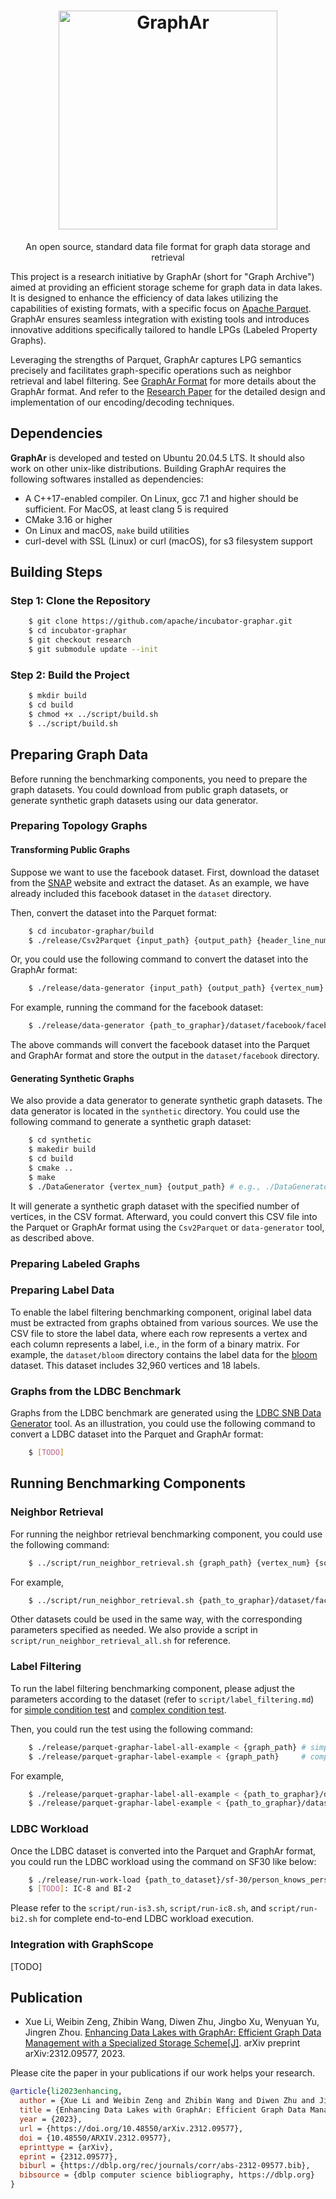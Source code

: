 <h1 align="center" style="clear: both;">
    <img src="docs/images/graphar-logo.svg" width="350" alt="GraphAr">
</h1>
<p align="center">
    An open source, standard data file format for graph data storage and retrieval
</p>

This project is a research initiative by GraphAr (short for "Graph Archive") aimed at providing an efficient storage scheme for graph data in data lakes. It is designed to enhance the efficiency of data lakes utilizing the capabilities of existing formats, with a specific focus on [Apache Parquet](https://github.com/apache/parquet-format). GraphAr ensures seamless integration with existing tools and introduces innovative additions specifically tailored to handle LPGs (Labeled Property Graphs). 

Leveraging the strengths of Parquet, GraphAr captures LPG semantics precisely and facilitates graph-specific operations such as neighbor retrieval and label filtering.
See [GraphAr Format](https://github.com/apache/incubator-graphar/blob/research/GRAPHAR.md) for more details about the GraphAr format. And refer to the [Research Paper](https://arxiv.org/abs/2312.09577) for the detailed design and implementation of our encoding/decoding techniques.


## Dependencies

**GraphAr** is developed and tested on Ubuntu 20.04.5 LTS. It should also work on other unix-like distributions. Building GraphAr requires the following softwares installed as dependencies:

- A C++17-enabled compiler. On Linux, gcc 7.1 and higher should be sufficient. For MacOS, at least clang 5 is required
- CMake 3.16 or higher
- On Linux and macOS, ``make`` build utilities
- curl-devel with SSL (Linux) or curl (macOS), for s3 filesystem support


## Building Steps

### Step 1: Clone the Repository

```bash
    $ git clone https://github.com/apache/incubator-graphar.git
    $ cd incubator-graphar
    $ git checkout research
    $ git submodule update --init
```

### Step 2: Build the Project
```bash
    $ mkdir build
    $ cd build
    $ chmod +x ../script/build.sh
    $ ../script/build.sh
```

## Preparing Graph Data

Before running the benchmarking components, you need to prepare the graph datasets. You could download from public graph datasets, or generate synthetic graph datasets using our data generator.

### Preparing Topology Graphs

#### Transforming Public Graphs

Suppose we want to use the facebook dataset. First, download the dataset from the [SNAP](https://snap.stanford.edu/data/egonets-Facebook.html) website and extract the dataset.
As an example, we have already included this facebook dataset in the `dataset` directory.

Then, convert the dataset into the Parquet format:

```bash
    $ cd incubator-graphar/build
    $ ./release/Csv2Parquet {input_path} {output_path} {header_line_num}
```
Or, you could use the following command to convert the dataset into the GraphAr format:

```bash
    $ ./release/data-generator {input_path} {output_path} {vertex_num} {is_directed} {is_weighted} {is_sorted} {is_reversed} {delimiter} {header_line_num}
```

For example, running the command for the facebook dataset:

```bash
    $ ./release/data-generator {path_to_graphar}/dataset/facebook/facebook.txt {path_to_graphar}/dataset/facebook/facebook 4039 false false true false space 0
```

The above commands will convert the facebook dataset into the Parquet and GraphAr format and store the output in the `dataset/facebook` directory.

#### Generating Synthetic Graphs

We also provide a data generator to generate synthetic graph datasets. The data generator is located in the `synthetic` directory. You could use the following command to generate a synthetic graph dataset:

```bash
    $ cd synthetic
    $ makedir build
    $ cd build
    $ cmake ..
    $ make
    $ ./DataGenerator {vertex_num} {output_path} # e.g., ./DataGenerator 100 output.csv
```

It will generate a synthetic graph dataset with the specified number of vertices, in the CSV format. Afterward, you could convert this CSV file into the Parquet or GraphAr format using the `Csv2Parquet` or `data-generator` tool, as described above.

### Preparing Labeled Graphs

### Preparing Label Data

To enable the label filtering benchmarking component, original label data must be extracted from graphs obtained from various sources. We use the CSV file to store the label data, where each row represents a vertex and each column represents a label, i.e., in the form of a binary matrix. For example, the `dataset/bloom` directory contains the label data for the [bloom](https://github.com/neo4j-graph-examples/bloom/tree/main) dataset. This dataset includes 32,960 vertices and 18 labels.


### Graphs from the LDBC Benchmark
Graphs from the LDBC benchmark are generated using the [LDBC SNB Data Generator](https://ldbcouncil.org/post/snb-data-generator-getting-started/) tool. As an illustration, you could use the following command to convert a LDBC dataset into the Parquet and GraphAr format:

```bash
    $ [TODO]
```


## Running Benchmarking Components

### Neighbor Retrieval

For running the neighbor retrieval benchmarking component, you could use the following command:

```bash
    $ ../script/run_neighbor_retrieval.sh {graph_path} {vertex_num} {source_vertex}
```

For example, 

```bash
    $ ../script/run_neighbor_retrieval.sh {path_to_graphar}/dataset/facebook/facebook 4039 1642
```

Other datasets could be used in the same way, with the corresponding parameters specified as needed. We also provide a script in `script/run_neighbor_retrieval_all.sh` for reference.

### Label Filtering

To run the label filtering benchmarking component, please adjust the parameters according to the dataset (refer to `script/label_filtering.md`) for [simple condition test](https://github.com/lixueclaire/arrow/blob/encoding-graphar/cpp/examples/parquet/graphar/test-all.cc) and [complex condition test](https://github.com/lixueclaire/arrow/blob/encoding-graphar/cpp/examples/parquet/graphar/test.cc).

Then, you could run the test using the following command:

```bash
    $ ./release/parquet-graphar-label-all-example < {graph_path} # simple-condition filtering
    $ ./release/parquet-graphar-label-example < {graph_path}     # complex-condition filtering
```

For example, 

```bash
    $ ./release/parquet-graphar-label-all-example < {path_to_graphar}/dataset/bloom/bloom-43-nodes.csv
    $ ./release/parquet-graphar-label-example < {path_to_graphar}/dataset/bloom/bloom-43-nodes.csv
```

### LDBC Workload

Once the LDBC dataset is converted into the Parquet and GraphAr format, you could run the LDBC workload using the command on SF30 like below:

```bash
    $ ./release/run-work-load {path_to_dataset}/sf-30/person_knows_person {path_to_dataset}/sf-30/person_knows_person-vertex-base 165430 70220 delta # IS-3
    $ [TODO]: IC-8 and BI-2
```
Please refer to the `script/run-is3.sh`, `script/run-ic8.sh`, and `script/run-bi2.sh` for complete end-to-end LDBC workload execution.

### Integration with GraphScope

[TODO]


## Publication

- Xue Li, Weibin Zeng, Zhibin Wang, Diwen Zhu, Jingbo Xu, Wenyuan Yu,
  Jingren Zhou. [Enhancing Data Lakes with GraphAr: Efficient Graph Data
  Management with a Specialized Storage
  Scheme\[J\]](https://arxiv.org/abs/2312.09577). arXiv preprint
  arXiv:2312.09577, 2023.

Please cite the paper in your publications if our work helps your research.

``` bibtex
@article{li2023enhancing,
  author = {Xue Li and Weibin Zeng and Zhibin Wang and Diwen Zhu and Jingbo Xu and Wenyuan Yu and Jingren Zhou},
  title = {Enhancing Data Lakes with GraphAr: Efficient Graph Data Management with a Specialized Storage Scheme},
  year = {2023},
  url = {https://doi.org/10.48550/arXiv.2312.09577},
  doi = {10.48550/ARXIV.2312.09577},
  eprinttype = {arXiv},
  eprint = {2312.09577},
  biburl = {https://dblp.org/rec/journals/corr/abs-2312-09577.bib},
  bibsource = {dblp computer science bibliography, https://dblp.org}
}
```
